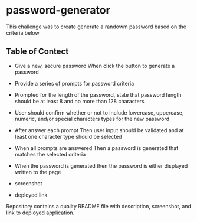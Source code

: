# password-generator
This challenge was to create generate a randowm password based on the criteria below


## Table of Contect
* Give a new, secure password When click the button to generate a password
* Provide a series of prompts for password criteria
* Prompted for the length of the password, state that password length should be at least 8 and no more than 128 characters
* User should confirm whether or not to include lowercase, uppercase, numeric, and/or special characters types for the new password
* After answer each prompt Then user input should be validated and at least one character type should be selected
* When all prompts are answered Then a password is generated that matches the selected criteria
* When the password is generated then the password is either displayed written to the page

* screenshot

* deployed link

Repository contains a quality README file with description, screenshot, and link to deployed application.
